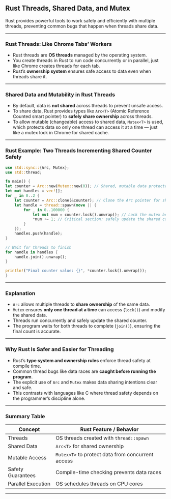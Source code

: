 ## Rust Threads, Shared Data, and Mutex

Rust provides powerful tools to work safely and efficiently with multiple threads, preventing common bugs that happen when threads share data.

---

### Rust Threads: Like Chrome Tabs’ Workers

- Rust threads are **OS threads** managed by the operating system.
- You create threads in Rust to run code concurrently or in parallel, just like Chrome creates threads for each tab.
- Rust’s **ownership system** ensures safe access to data even when threads share it.

---

### Shared Data and Mutability in Rust Threads

- By default, data is **not shared** across threads to prevent unsafe access.
- To share data, Rust provides types like `Arc<T>` (Atomic Reference Counted smart pointer) to **safely share ownership** across threads.
- To allow mutable (changeable) access to shared data, `Mutex<T>` is used, which protects data so only one thread can access it at a time — just like a mutex lock in Chrome for shared cache.

---

### Rust Example: Two Threads Incrementing Shared Counter Safely

```rust
use std::sync::{Arc, Mutex};
use std::thread;

fn main() {
let counter = Arc::new(Mutex::new(0)); // Shared, mutable data protected by a mutex
let mut handles = vec![];
for _ in 0..2 {
    let counter = Arc::clone(&counter); // Clone the Arc pointer for sharing
    let handle = thread::spawn(move || {
        for _ in 0..100000 {
            let mut num = counter.lock().unwrap(); // Lock the mutex before modifying
            *num += 1; // Critical section: safely update the shared counter
        }
    });
    handles.push(handle);
}

// Wait for threads to finish
for handle in handles {
    handle.join().unwrap();
}

println!("Final counter value: {}", *counter.lock().unwrap());
}


```

---

### Explanation

- `Arc` allows multiple threads to **share ownership** of the same data.
- `Mutex` ensures **only one thread at a time** can access (`lock()`) and modify the shared data.
- Threads run concurrently and safely update the shared counter.
- The program waits for both threads to complete (`join()`), ensuring the final count is accurate.

---

### Why Rust Is Safer and Easier for Threading

- Rust’s **type system and ownership rules** enforce thread safety at compile time.
- Common thread bugs like data races are **caught before running the program**.
- The explicit use of `Arc` and `Mutex` makes data sharing intentions clear and safe.
- This contrasts with languages like C where thread safety depends on the programmer’s discipline alone.

---

### Summary Table

| Concept            | Rust Feature / Behavior                           |
| ------------------ | ------------------------------------------------- |
| Threads            | OS threads created with `thread::spawn`           |
| Shared Data        | `Arc<T>` for shared ownership                     |
| Mutable Access     | `Mutex<T>` to protect data from concurrent access |
| Safety Guarantees  | Compile-time checking prevents data races         |
| Parallel Execution | OS schedules threads on CPU cores                 |

---
